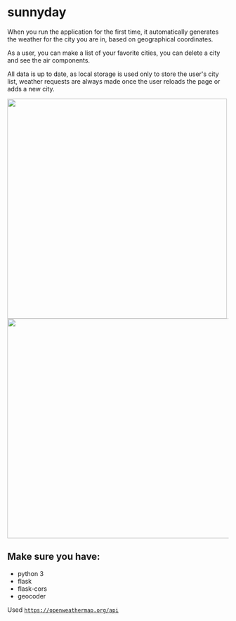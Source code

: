 # sunnyday

When you run the application for the first time, it automatically generates the weather for the city you are in, based on geographical coordinates.
<p>As a user, you can make a list of your favorite cities, you can delete a city and see the air components. </p>
<p>All data is up to date, as local storage is used only to store the user's city list, weather requests are always made once the user reloads the page or adds a new city.</p>

<img src="https://user-images.githubusercontent.com/48128844/114303307-11f6d500-9ad6-11eb-8bb2-6e41fa71a8c5.png" width="500" height="500">
<img src="https://user-images.githubusercontent.com/48128844/114303366-77e35c80-9ad6-11eb-9461-369cdf46625e.png" width="700" height="500">

## Make sure you have:
* python 3
* flask
* flask-cors
* geocoder

Used <code>https://openweathermap.org/api </code>
